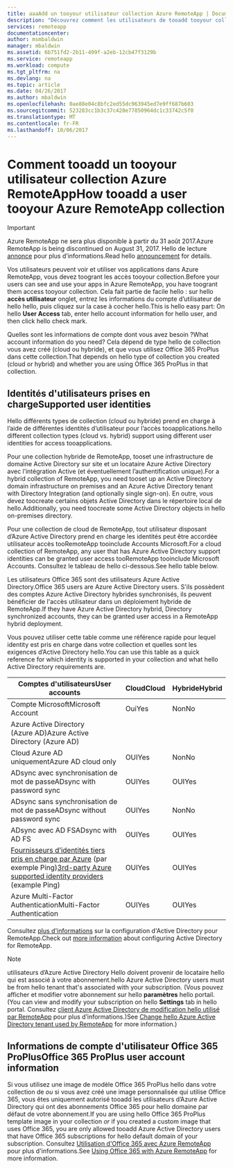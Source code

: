 ```yaml
---
title: aaaAdd un tooyour utilisateur collection Azure RemoteApp | Documents Microsoft
description: "Découvrez comment les utilisateurs de tooadd tooyour collection Azure RemoteApp"
services: remoteapp
documentationcenter: 
author: msmbaldwin
manager: mbaldwin
ms.assetid: 6b751fd2-2b11-499f-a2eb-12cb47f3129b
ms.service: remoteapp
ms.workload: compute
ms.tgt_pltfrm: na
ms.devlang: na
ms.topic: article
ms.date: 04/26/2017
ms.author: mbaldwin
ms.openlocfilehash: 0ae88e04c8bfc2ed55dc963945ed7e9ff687b603
ms.sourcegitcommit: 523283cc1b3c37c428e77850964dc1c33742c5f0
ms.translationtype: MT
ms.contentlocale: fr-FR
ms.lasthandoff: 10/06/2017
---
```

# <a name="how-tooadd-a-user-tooyour-azure-remoteapp-collection"></a><span data-ttu-id="6d820-103">Comment tooadd un tooyour utilisateur collection Azure RemoteApp</span><span class="sxs-lookup"><span data-stu-id="6d820-103">How tooadd a user tooyour Azure RemoteApp collection</span></span>
> [!IMPORTANT]
> <span data-ttu-id="6d820-104">Azure RemoteApp ne sera plus disponible à partir du 31 août 2017.</span><span class="sxs-lookup"><span data-stu-id="6d820-104">Azure RemoteApp is being discontinued on August 31, 2017.</span></span> <span data-ttu-id="6d820-105">Hello de lecture [annonce](https://go.microsoft.com/fwlink/?linkid=821148) pour plus d’informations.</span><span class="sxs-lookup"><span data-stu-id="6d820-105">Read hello [announcement](https://go.microsoft.com/fwlink/?linkid=821148) for details.</span></span>
> 
> 

<span data-ttu-id="6d820-106">Vos utilisateurs peuvent voir et utiliser vos applications dans Azure RemoteApp, vous devez toogrant les accès tooyour collection.</span><span class="sxs-lookup"><span data-stu-id="6d820-106">Before your users can see and use your apps in Azure RemoteApp, you have toogrant them access tooyour collection.</span></span> <span data-ttu-id="6d820-107">Cela fait partie de facile hello : sur hello **accès utilisateur** onglet, entrez les informations du compte d’utilisateur de hello hello, puis cliquez sur la case à cocher hello.</span><span class="sxs-lookup"><span data-stu-id="6d820-107">This is hello easy part: On hello **User Access** tab, enter hello account information for hello user, and then click hello check mark.</span></span>

<span data-ttu-id="6d820-108">Quelles sont les informations de compte dont vous avez besoin ?</span><span class="sxs-lookup"><span data-stu-id="6d820-108">What account information do you need?</span></span> <span data-ttu-id="6d820-109">Cela dépend de type hello de collection vous avez créé (cloud ou hybride), et que vous utilisez Office 365 ProPlus dans cette collection.</span><span class="sxs-lookup"><span data-stu-id="6d820-109">That depends on hello type of collection you created (cloud or hybrid) and whether you are using Office 365 ProPlus in that collection.</span></span>

## <a name="supported-user-identities"></a><span data-ttu-id="6d820-110">Identités d'utilisateurs prises en charge</span><span class="sxs-lookup"><span data-stu-id="6d820-110">Supported user identities</span></span>
<span data-ttu-id="6d820-111">Hello différents types de collection (cloud ou hybride) prend en charge à l’aide de différentes identités d’utilisateur pour l’accès tooapplications.</span><span class="sxs-lookup"><span data-stu-id="6d820-111">hello different collection types (cloud vs. hybrid) support using different user identities for access tooapplications.</span></span>  

<span data-ttu-id="6d820-112">Pour une collection hybride de RemoteApp, tooset une infrastructure de domaine Active Directory sur site et un locataire Azure Active Directory avec l’intégration Active (et éventuellement l’authentification unique).</span><span class="sxs-lookup"><span data-stu-id="6d820-112">For a hybrid collection of RemoteApp, you need tooset up an Active Directory domain infrastructure on premises and an Azure Active Directory tenant with Directory Integration (and optionally single sign-on).</span></span> <span data-ttu-id="6d820-113">En outre, vous devez toocreate certains objets Active Directory dans le répertoire local de hello.</span><span class="sxs-lookup"><span data-stu-id="6d820-113">Additionally, you need toocreate some Active Directory objects in hello on-premises directory.</span></span>  

<span data-ttu-id="6d820-114">Pour une collection de cloud de RemoteApp, tout utilisateur disposant d’Azure Active Directory prend en charge les identités peut être accordée utilisateur accès tooRemoteApp tooinclude Accounts Microsoft.</span><span class="sxs-lookup"><span data-stu-id="6d820-114">For a cloud collection of RemoteApp, any user that has Azure Active Directory support identities can be granted user access tooRemoteApp tooinclude Microsoft Accounts.</span></span>  <span data-ttu-id="6d820-115">Consultez le tableau de hello ci-dessous.</span><span class="sxs-lookup"><span data-stu-id="6d820-115">See hello table below.</span></span>

<span data-ttu-id="6d820-116">Les utilisateurs Office 365 sont des utilisateurs Azure Active Directory.</span><span class="sxs-lookup"><span data-stu-id="6d820-116">Office 365 users are Azure Active Directory users.</span></span> <span data-ttu-id="6d820-117">S'ils possèdent des comptes Azure Active Directory hybrides synchronisés, ils peuvent bénéficier de l'accès utilisateur dans un déploiement hybride de RemoteApp.</span><span class="sxs-lookup"><span data-stu-id="6d820-117">If they have Azure Active Directory hybrid, Directory synchronized accounts, they can be granted user access in a RemoteApp hybrid deployment.</span></span>   

<span data-ttu-id="6d820-118">Vous pouvez utiliser cette table comme une référence rapide pour lequel identity est pris en charge dans votre collection et quelles sont les exigences d’Active Directory hello.</span><span class="sxs-lookup"><span data-stu-id="6d820-118">You can use this table as a quick reference for which identity is supported in your collection and what hello Active Directory requirements are.</span></span>

| <span data-ttu-id="6d820-119">Comptes d'utilisateurs</span><span class="sxs-lookup"><span data-stu-id="6d820-119">User accounts</span></span> | <span data-ttu-id="6d820-120">Cloud</span><span class="sxs-lookup"><span data-stu-id="6d820-120">Cloud</span></span> | <span data-ttu-id="6d820-121">Hybride</span><span class="sxs-lookup"><span data-stu-id="6d820-121">Hybrid</span></span> |
| --- | --- | --- |
| <span data-ttu-id="6d820-122">Compte Microsoft</span><span class="sxs-lookup"><span data-stu-id="6d820-122">Microsoft Account</span></span> |<span data-ttu-id="6d820-123">Oui</span><span class="sxs-lookup"><span data-stu-id="6d820-123">Yes</span></span> |<span data-ttu-id="6d820-124">Non</span><span class="sxs-lookup"><span data-stu-id="6d820-124">No</span></span> |
| <span data-ttu-id="6d820-125">Azure Active Directory (Azure AD)</span><span class="sxs-lookup"><span data-stu-id="6d820-125">Azure Active Directory (Azure AD)</span></span> | | |
| <span data-ttu-id="6d820-126">Cloud Azure AD uniquement</span><span class="sxs-lookup"><span data-stu-id="6d820-126">Azure AD cloud only</span></span> |<span data-ttu-id="6d820-127">OUI</span><span class="sxs-lookup"><span data-stu-id="6d820-127">Yes</span></span> |<span data-ttu-id="6d820-128">Non</span><span class="sxs-lookup"><span data-stu-id="6d820-128">No</span></span> |
| <span data-ttu-id="6d820-129">ADsync avec synchronisation de mot de passe</span><span class="sxs-lookup"><span data-stu-id="6d820-129">ADsync with password sync</span></span> |<span data-ttu-id="6d820-130">OUI</span><span class="sxs-lookup"><span data-stu-id="6d820-130">Yes</span></span> |<span data-ttu-id="6d820-131">OUI</span><span class="sxs-lookup"><span data-stu-id="6d820-131">Yes</span></span> |
| <span data-ttu-id="6d820-132">ADsync sans synchronisation de mot de passe</span><span class="sxs-lookup"><span data-stu-id="6d820-132">ADsync without password sync</span></span> |<span data-ttu-id="6d820-133">OUI</span><span class="sxs-lookup"><span data-stu-id="6d820-133">Yes</span></span> |<span data-ttu-id="6d820-134">Non</span><span class="sxs-lookup"><span data-stu-id="6d820-134">No</span></span> |
| <span data-ttu-id="6d820-135">ADsync avec AD FS</span><span class="sxs-lookup"><span data-stu-id="6d820-135">ADsync with AD FS</span></span> |<span data-ttu-id="6d820-136">OUI</span><span class="sxs-lookup"><span data-stu-id="6d820-136">Yes</span></span> |<span data-ttu-id="6d820-137">OUI</span><span class="sxs-lookup"><span data-stu-id="6d820-137">Yes</span></span> |
| <span data-ttu-id="6d820-138">[Fournisseurs d’identités tiers pris en charge par Azure](https://msdn.microsoft.com/library/azure/jj679342.aspx) (par exemple Ping)</span><span class="sxs-lookup"><span data-stu-id="6d820-138">[3rd-party Azure supported identity providers](https://msdn.microsoft.com/library/azure/jj679342.aspx)  (example Ping)</span></span> |<span data-ttu-id="6d820-139">OUI</span><span class="sxs-lookup"><span data-stu-id="6d820-139">Yes</span></span> |<span data-ttu-id="6d820-140">OUI</span><span class="sxs-lookup"><span data-stu-id="6d820-140">Yes</span></span> |
| <span data-ttu-id="6d820-141">Azure Multi-Factor Authentication</span><span class="sxs-lookup"><span data-stu-id="6d820-141">Multi-Factor Authentication</span></span> |<span data-ttu-id="6d820-142">OUI</span><span class="sxs-lookup"><span data-stu-id="6d820-142">Yes</span></span> |<span data-ttu-id="6d820-143">OUI</span><span class="sxs-lookup"><span data-stu-id="6d820-143">Yes</span></span> |

<span data-ttu-id="6d820-144">Consultez [plus d'informations](remoteapp-ad.md) sur la configuration d'Active Directory pour RemoteApp.</span><span class="sxs-lookup"><span data-stu-id="6d820-144">Check out [more information](remoteapp-ad.md) about configuring Active Directory for RemoteApp.</span></span>

> [!NOTE]
> <span data-ttu-id="6d820-145">utilisateurs d’Azure Active Directory Hello doivent provenir de locataire hello qui est associé à votre abonnement.</span><span class="sxs-lookup"><span data-stu-id="6d820-145">hello Azure Active Directory users must be from hello tenant that's associated with your subscription.</span></span> <span data-ttu-id="6d820-146">(Vous pouvez afficher et modifier votre abonnement sur hello **paramètres** hello portail.</span><span class="sxs-lookup"><span data-stu-id="6d820-146">(You can view and modify your subscription on hello **Settings** tab in hello portal.</span></span> <span data-ttu-id="6d820-147">Consultez [client Azure Active Directory de modification hello utilisé par RemoteApp](remoteapp-changetenant.md) pour plus d’informations.)</span><span class="sxs-lookup"><span data-stu-id="6d820-147">See [Change hello Azure Active Directory tenant used by RemoteApp](remoteapp-changetenant.md) for more information.)</span></span>
> 
> 

## <a name="office-365-proplus-user-account-information"></a><span data-ttu-id="6d820-148">Informations de compte d'utilisateur Office 365 ProPlus</span><span class="sxs-lookup"><span data-stu-id="6d820-148">Office 365 ProPlus user account information</span></span>
<span data-ttu-id="6d820-149">Si vous utilisez une image de modèle Office 365 ProPlus hello dans votre collection de *ou* si vous avez créé une image personnalisée qui utilise Office 365, vous êtes uniquement autorisé tooadd les utilisateurs d’Azure Active Directory qui ont des abonnements Office 365 pour hello domaine par défaut de votre abonnement.</span><span class="sxs-lookup"><span data-stu-id="6d820-149">If you are using hello Office 365 ProPlus template image in your collection *or* if you created a custom image that uses Office 365, you are only allowed tooadd Azure Active Directory users that have Office 365 subscriptions for hello default domain of your subscription.</span></span> <span data-ttu-id="6d820-150">Consultez [Utilisation d'Office 365 avec Azure RemoteApp](remoteapp-o365.md) pour plus d'informations.</span><span class="sxs-lookup"><span data-stu-id="6d820-150">See [Using Office 365 with Azure RemoteApp](remoteapp-o365.md) for more information.</span></span>

